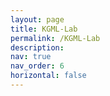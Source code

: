 ```yaml
---
layout: page
title: KGML-Lab
permalink: /KGML-Lab
description: 
nav: true
nav_order: 6
horizontal: false
---
```


<!--
	redirect_to: https://kgml-lab.github.io/
-->